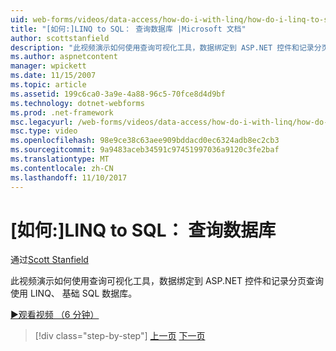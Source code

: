 ```yaml
---
uid: web-forms/videos/data-access/how-do-i-with-linq/how-do-i-linq-to-sql-querying-the-database
title: "[如何:]LINQ to SQL： 查询数据库 |Microsoft 文档"
author: scottstanfield
description: "此视频演示如何使用查询可视化工具，数据绑定到 ASP.NET 控件和记录分页查询使用 LINQ、 基础 SQL 数据库。"
ms.author: aspnetcontent
manager: wpickett
ms.date: 11/15/2007
ms.topic: article
ms.assetid: 199c6ca0-3a9e-4a88-96c5-70fce8d4d9bf
ms.technology: dotnet-webforms
ms.prod: .net-framework
msc.legacyurl: /web-forms/videos/data-access/how-do-i-with-linq/how-do-i-linq-to-sql-querying-the-database
msc.type: video
ms.openlocfilehash: 98e9ce38c63aee909bddacd0ec6324adb8ec2cb3
ms.sourcegitcommit: 9a9483aceb34591c97451997036a9120c3fe2baf
ms.translationtype: MT
ms.contentlocale: zh-CN
ms.lasthandoff: 11/10/2017
---
```

<a name="how-do-i-linq-to-sql-querying-the-database"></a>[如何:]LINQ to SQL： 查询数据库
====================
通过[Scott Stanfield](https://github.com/scottstanfield)

此视频演示如何使用查询可视化工具，数据绑定到 ASP.NET 控件和记录分页查询使用 LINQ、 基础 SQL 数据库。

[&#9654;观看视频 （6 分钟）](https://channel9.msdn.com/Blogs/ASP-NET-Site-Videos/how-do-i-linq-to-sql-querying-the-database)

>[!div class="step-by-step"]
[上一页](how-do-i-linq-to-sql-data-model.md)
[下一页](how-do-i-linq-to-sql-updating-the-database.md)
